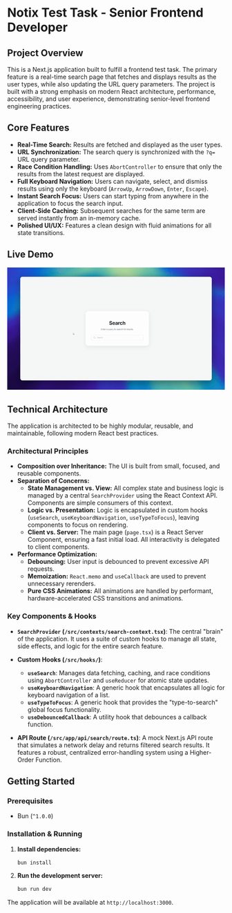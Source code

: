 # Notix Test Task - Senior Frontend Developer

## Project Overview

This is a Next.js application built to fulfill a frontend test task. The primary feature is a real-time search page that fetches and displays results as the user types, while also updating the URL query parameters. The project is built with a strong emphasis on modern React architecture, performance, accessibility, and user experience, demonstrating senior-level frontend engineering practices.

## Core Features

- **Real-Time Search:** Results are fetched and displayed as the user types.
- **URL Synchronization:** The search query is synchronized with the `?q=` URL query parameter.
- **Race Condition Handling:** Uses `AbortController` to ensure that only the results from the latest request are displayed.
- **Full Keyboard Navigation:** Users can navigate, select, and dismiss results using only the keyboard (`ArrowUp`, `ArrowDown`, `Enter`, `Escape`).
- **Instant Search Focus:** Users can start typing from anywhere in the application to focus the search input.
- **Client-Side Caching:** Subsequent searches for the same term are served instantly from an in-memory cache.
- **Polished UI/UX:** Features a clean design with fluid animations for all state transitions.

## Live Demo

![Live Demo of the Search Application](./public/preview.gif)

## Technical Architecture

The application is architected to be highly modular, reusable, and maintainable, following modern React best practices.

### Architectural Principles

- **Composition over Inheritance:** The UI is built from small, focused, and reusable components.
- **Separation of Concerns:**
  - **State Management vs. View:** All complex state and business logic is managed by a central `SearchProvider` using the React Context API. Components are simple consumers of this context.
  - **Logic vs. Presentation:** Logic is encapsulated in custom hooks (`useSearch`, `useKeyboardNavigation`, `useTypeToFocus`), leaving components to focus on rendering.
  - **Client vs. Server:** The main page (`page.tsx`) is a React Server Component, ensuring a fast initial load. All interactivity is delegated to client components.
- **Performance Optimization:**
  - **Debouncing:** User input is debounced to prevent excessive API requests.
  - **Memoization:** `React.memo` and `useCallback` are used to prevent unnecessary rerenders.
  - **Pure CSS Animations:** All animations are handled by performant, hardware-accelerated CSS transitions and animations.

### Key Components & Hooks

- **`SearchProvider` (`/src/contexts/search-context.tsx`)**: The central "brain" of the application. It uses a suite of custom hooks to manage all state, side effects, and logic for the entire search feature.

- **Custom Hooks (`/src/hooks/`)**:

  - **`useSearch`**: Manages data fetching, caching, and race conditions using `AbortController` and `useReducer` for atomic state updates.
  - **`useKeyboardNavigation`**: A generic hook that encapsulates all logic for keyboard navigation of a list.
  - **`useTypeToFocus`**: A generic hook that provides the "type-to-search" global focus functionality.
  - **`useDebouncedCallback`**: A utility hook that debounces a callback function.

- **API Route (`/src/app/api/search/route.ts`)**: A mock Next.js API route that simulates a network delay and returns filtered search results. It features a robust, centralized error-handling system using a Higher-Order Function.

## Getting Started

### Prerequisites

- Bun (`^1.0.0`)

### Installation & Running

1.  **Install dependencies:**

    ```bash
    bun install
    ```

2.  **Run the development server:**
    ```bash
    bun run dev
    ```

The application will be available at `http://localhost:3000`.
